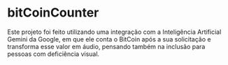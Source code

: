 # bitCoinCounter
Este projeto foi feito utilizando uma integração com a Inteligência Artificial Gemini da Google, em que ele conta o BitCoin após a sua solicitação e transforma esse valor em áudio, pensando também na inclusão para pessoas com deficiência visual.
